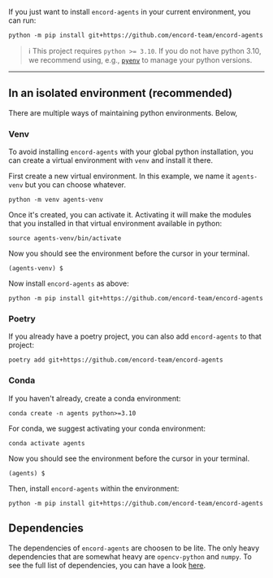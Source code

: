 If you just want to install `encord-agents` in your current environment, you can run:

```shell
python -m pip install git+https://github.com/encord-team/encord-agents
```

> ℹ️ This project requires `python >= 3.10`. If you do not have python 3.10, we recommend using, e.g., [`pyenv`](https://github.com/pyenv/pyenv) to manage your python versions.

---

## In an isolated environment (recommended)

There are multiple ways of maintaining python environments.
Below,

### Venv

To avoid installing `encord-agents` with your global python installation, you can create a virtual environment with `venv` and install it there.

First create a new virtual environment. In this example, we name it `agents-venv` but you can choose whatever.

```shell
python -m venv agents-venv
```

Once it's created, you can activate it.
Activating it will make the modules that you installed in that virtual environment available in python:

```shell
source agents-venv/bin/activate
```

Now you should see the environment before the cursor in your terminal.

```shell title="example"
(agents-venv) $
```

Now install `encord-agents` as above:

```shell
python -m pip install git+https://github.com/encord-team/encord-agents
```

### Poetry

If you already have a poetry project, you can also add `encord-agents` to that project:

```shell
poetry add git+https://github.com/encord-team/encord-agents
```

### Conda

If you haven't already, create a conda environment:

```
conda create -n agents python>=3.10
```

For conda, we suggest activating your conda environment:

```shell
conda activate agents
```

Now you should see the environment before the cursor in your terminal.

```shell title="example"
(agents) $
```

Then, install `encord-agents` within the environment:

```shell
python -m pip install git+https://github.com/encord-team/encord-agents
```

## Dependencies

The dependencies of `encord-agents` are choosen to be lite.
The only heavy dependencies that are somewhat heavy are `opencv-python` and `numpy`.
To see the full list of dependencies, you can have a look [here](https://github.com/encord-team/encord-agents/blob/main/pyproject.toml).
